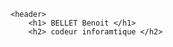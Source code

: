 <!DOCTYPE html>
    <header>
        <h1> BELLET Benoit </h1>
        <h2> codeur inforamtique </h2>
    